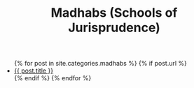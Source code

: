 ﻿---
title: Madhabs (Schools of Jurisprudence)
layout: page
active: madhabs
permalink: /madhabs/
---

<article class="post">
<div class="box">
<ul class="posts">
  {% for post in site.categories.madhabs %}
    {% if post.url %}
    <li><a href="{{ post.url }}">{{ post.title }}</a>
    </li>
    {% endif %}
  {% endfor %}
</ul>
</div>
</article>